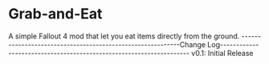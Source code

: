 # Grab-and-Eat
A simple Fallout 4 mod that let you eat items directly from the ground.
-----------------------------------------------------------Change Log--------------------------------------------------------------------
v0.1:
Initial Release

